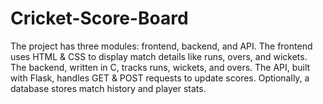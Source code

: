 # Cricket-Score-Board
The project has three modules: frontend, backend, and API. The frontend uses HTML &amp; CSS to display match details like runs, overs, and wickets. The backend, written in C, tracks runs, wickets, and overs. The API, built with Flask, handles GET &amp; POST requests to update scores. Optionally, a database stores match history and player stats.
